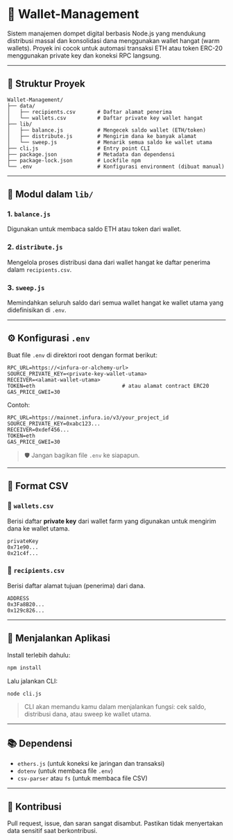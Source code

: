 # 💼 Wallet-Management

Sistem manajemen dompet digital berbasis Node.js yang mendukung distribusi massal dan konsolidasi dana menggunakan wallet hangat (warm wallets). Proyek ini cocok untuk automasi transaksi ETH atau token ERC-20 menggunakan private key dan koneksi RPC langsung.

---

## 📁 Struktur Proyek

```
Wallet-Management/
├── data/
│   ├── recipients.csv       # Daftar alamat penerima
│   └── wallets.csv          # Daftar private key wallet hangat
├── lib/
│   ├── balance.js           # Mengecek saldo wallet (ETH/token)
│   ├── distribute.js        # Mengirim dana ke banyak alamat
│   └── sweep.js             # Menarik semua saldo ke wallet utama
├── cli.js                   # Entry point CLI
├── package.json             # Metadata dan dependensi
├── package-lock.json        # Lockfile npm
└── .env                     # Konfigurasi environment (dibuat manual)
```

---

## 🧩 Modul dalam `lib/`

### 1. `balance.js`
Digunakan untuk membaca saldo ETH atau token dari wallet.

### 2. `distribute.js`
Mengelola proses distribusi dana dari wallet hangat ke daftar penerima dalam `recipients.csv`.

### 3. `sweep.js`
Memindahkan seluruh saldo dari semua wallet hangat ke wallet utama yang didefinisikan di `.env`.

---

## ⚙️ Konfigurasi `.env`

Buat file `.env` di direktori root dengan format berikut:

```env
RPC_URL=https://<infura-or-alchemy-url>
SOURCE_PRIVATE_KEY=<private-key-wallet-utama>
RECEIVER=<alamat-wallet-utama>
TOKEN=eth                            # atau alamat contract ERC20
GAS_PRICE_GWEI=30
```

Contoh:

```env
RPC_URL=https://mainnet.infura.io/v3/your_project_id
SOURCE_PRIVATE_KEY=0xabc123...
RECEIVER=0xdef456...
TOKEN=eth
GAS_PRICE_GWEI=30
```

> 🛡️ Jangan bagikan file `.env` ke siapapun.

---

## 📂 Format CSV

### 🔸 `wallets.csv`

Berisi daftar **private key** dari wallet farm yang digunakan untuk mengirim dana ke wallet utama.

```csv
privateKey
0x71e90...
0x21c4f...
```

### 🔸 `recipients.csv`

Berisi daftar alamat tujuan (penerima) dari dana.

```csv
ADDRESS
0x3Fa8B20...
0x129c826...
```

---


## 🚀 Menjalankan Aplikasi

Install terlebih dahulu:

```bash
npm install
```

Lalu jalankan CLI:

```bash
node cli.js
```

> CLI akan memandu kamu dalam menjalankan fungsi: cek saldo, distribusi dana, atau sweep ke wallet utama.

---

## 📚 Dependensi

- `ethers.js` (untuk koneksi ke jaringan dan transaksi)
- `dotenv` (untuk membaca file `.env`)
- `csv-parser` atau `fs` (untuk membaca file CSV)

---

## 🤝 Kontribusi

Pull request, issue, dan saran sangat disambut. Pastikan tidak menyertakan data sensitif saat berkontribusi.
